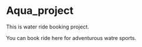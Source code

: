 # Aqua_project
This is water ride booking project.


You can book ride here for adventurous watre sports.
